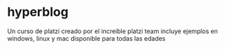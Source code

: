 # hyperblog
Un curso de platzi
creado por el increible platzi team
incluye ejemplos en windows, linux y mac
disponible para todas las edades
